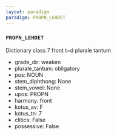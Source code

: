 ```yaml
---
layout: paradigm
paradigm: PROPN_LEHDET
---
```

### ` PROPN_LEHDET `

Dictionary class 7 front t~d plurale tantum
* grade_dir: weaken
* plurale_tantum: obligatory
* pos: NOUN
* stem_diphthong: None
* stem_vowel: None
* upos: PROPN
* harmony: front
* kotus_av: F
* kotus_tn: 7
* clitics: False
* possessive: False
